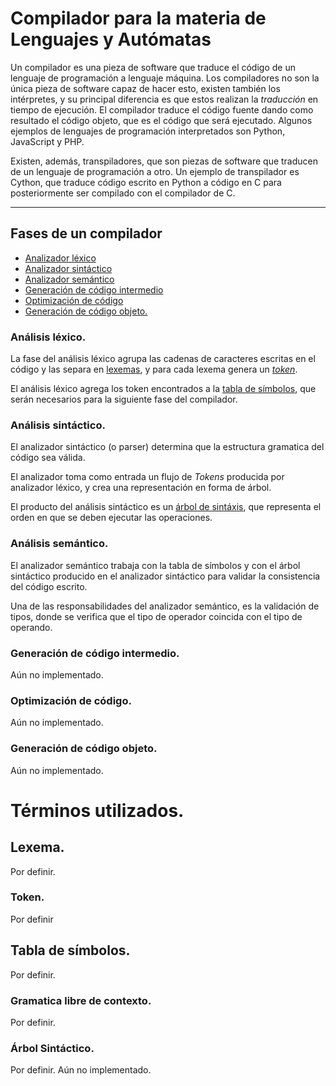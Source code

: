 # Compilador para la materia de Lenguajes y Autómatas

Un compilador es una pieza de software que traduce el código de un lenguaje de programación a lenguaje máquina. 
Los compiladores no son la única pieza de software capaz de hacer esto, existen también los intérpretes, y su principal diferencia es que estos realizan la <em>traducción</em> en tiempo de ejecución. El compilador traduce el código fuente dando como resultado el código objeto, que es el código que será ejecutado.
Algunos ejemplos de lenguajes de programación interpretados son Python, JavaScript y PHP.

Existen, además, transpiladores, que son piezas de software que traducen de un lenguaje de programación a otro. Un ejemplo de transpilador es Cython, que traduce código escrito en Python a código en C para posteriormente ser compilado con el compilador de C.

---
## Fases de un compilador
- [Analizador léxico](#lexico)
- [Analizador sintáctico](#sintactico)
- [Analizador semántico](#semantico)
- [Generación de código intermedio](#codigoIntermedio)
- [Optimización de código](#optimizacion)
- [Generación de código objeto.](#codigoObjeto)

### <a name = "lexico"></a>Análisis léxico.
La fase del análisis léxico agrupa las cadenas de caracteres escritas en el código y las separa en [lexemas](#lexema), y para cada lexema genera un [*token*](#token).

El análisis léxico agrega los token encontrados a la [tabla de símbolos](#tablaSimbolos), que serán necesarios para la siguiente fase del compilador.

### <a name = "sintactico"></a>Análisis sintáctico.
El analizador sintáctico (o parser) determina que la estructura gramatica del código sea válida.

El analizador toma como entrada un flujo de *Tokens* producida por analizador léxico, y crea una representación en forma de árbol.

El producto del análisis sintáctico es un [árbol de sintáxis](#arbolSintactico), que representa el orden en que se deben ejecutar las operaciones.

### <a name = "semantico"></a>Análisis semántico.
El analizador semántico trabaja con la tabla de símbolos y con el árbol sintáctico producido en el analizador sintáctico para validar la consistencia del código escrito.

Una de las responsabilidades del analizador semántico, es la validación de tipos, donde se verifica que el tipo de operador coincida con el tipo de operando.

### <a name = "códigoIntermedio"></a>Generación de código intermedio.
Aún no implementado.

### <a name = "optimizacion"></a>Optimización de código.
Aún no implementado.

### <a name = "codigoObjeto"></a>Generación de código objeto. 
Aún no implementado.

# Términos utilizados.

## <a name = "lexema"></a>Lexema.
Por definir.

### <a name = "token"></a>Token.
Por definir

## <a name = "tablaSimbolos"></a>Tabla de símbolos.
Por definir.

### <a name = "gramatica"></a>Gramatica libre de contexto.
Por definir.

### <a name = "arbolSintactico"></a>Árbol Sintáctico.
Por definir. Aún no implementado.